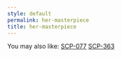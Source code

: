```yaml
---
style: default
permalink: her-masterpiece
title: her-masterpiece
---
```

You may also like:
[SCP-077](http://scp-wiki.net/scp-077)
[SCP-363](http://scp-wiki.net/scp-363)